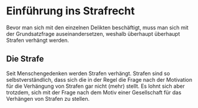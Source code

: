 # Einführung ins Strafrecht

Bevor man sich mit den einzelnen Delikten beschäftigt, muss man sich mit
der Grundsatzfrage auseinandersetzen, weshalb überhaupt überhaupt
Strafen verhängt werden.

## Die Strafe

Seit Menschengedenken werden Strafen verhängt. Strafen sind so
selbstverständlich, dass sich die in der Regel die Frage nach der
Motivation für die Verhängung von Strafen gar nicht (mehr) stellt. Es
lohnt sich aber trotzdem, sich mit der Frage nach dem Motiv einer
Gesellschaft für das Verhängen von Strafen zu stellen.